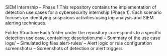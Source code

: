 SIEM Internship – Phase 1
This repository contains the implementation of detection use cases for a cybersecurity internship (Phase 1). Each scenario focuses on identifying suspicious activities using log analysis and SIEM alerting techniques.

Folder Structure
Each folder under the repository corresponds to a specific detection use case, containing:
description.md – Summary of the use case
logs/ – Simulated log files
alert-rules/ – Alert logic or rule configuration
screenshots/ – Screenshots of detection or alert triggers


